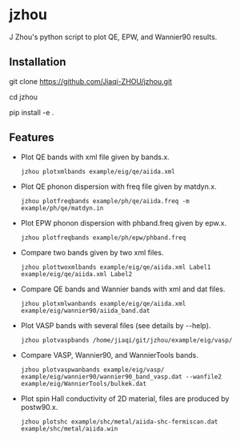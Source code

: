 # jzhou
J Zhou's python script to plot QE, EPW, and Wannier90 results. 

## Installation


git clone https://github.com/Jiaqi-ZHOU/jzhou.git

cd jzhou

pip install -e .

## Features

- Plot QE bands with xml file given by bands.x. 

  ```jzhou plotxmlbands example/eig/qe/aiida.xml```

- Plot QE phonon dispersion with freq file given by matdyn.x. 

  ```jzhou plotfreqbands example/ph/qe/aiida.freq -m example/ph/qe/matdyn.in```
- Plot EPW phonon dispersion with phband.freq given by epw.x.

  ```jzhou plotfreqbands example/ph/epw/phband.freq```

- Compare two bands given by two xml files.

  ```jzhou plottwoxmlbands example/eig/qe/aiida.xml Label1 example/eig/qe/aiida.xml Label2```

- Compare QE bands and Wannier bands with xml and dat files. 

  ```jzhou plotxmlwanbands example/eig/qe/aiida.xml example/eig/wannier90/aiida_band.dat```

- Plot VASP bands with several files (see details by --help).

  ```jzhou plotvaspbands /home/jiaqi/git/jzhou/example/eig/vasp/```

- Compare VASP, Wannier90, and WannierTools bands.

  ```jzhou plotvaspwanbands example/eig/vasp/ example/eig/wannier90/wannier90_band_vasp.dat --wanfile2 example/eig/WannierTools/bulkek.dat```

- Plot spin Hall conductivity of 2D material, files are produced by postw90.x.

  ```jzhou plotshc example/shc/metal/aiida-shc-fermiscan.dat example/shc/metal/aiida.win```